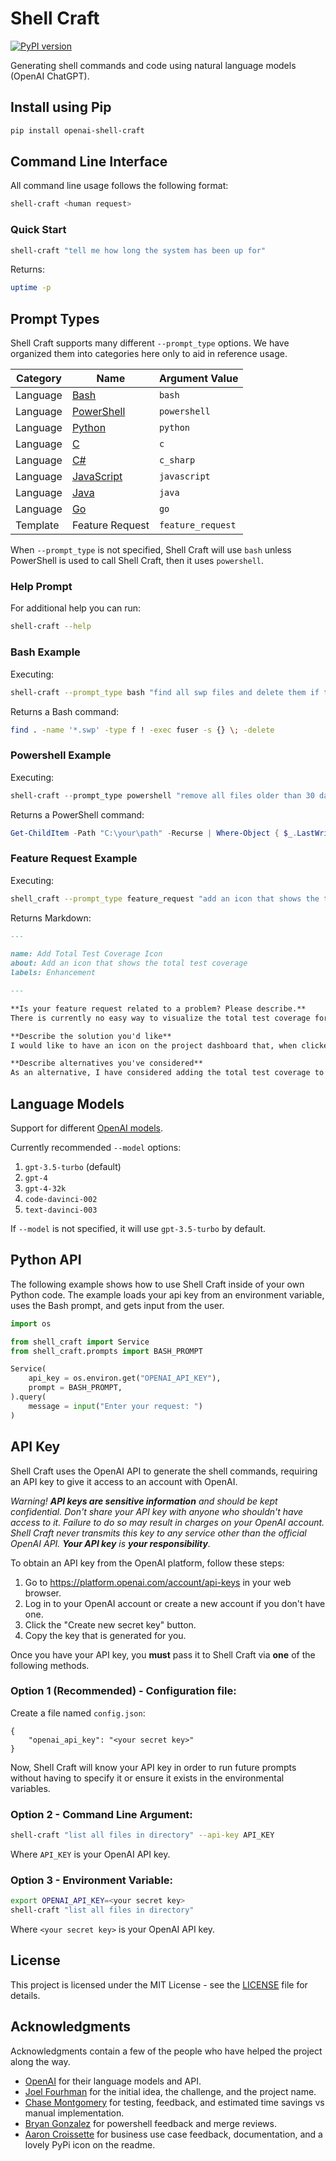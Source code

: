 # Shell Craft

[![PyPI version](https://img.shields.io/pypi/v/openai-shell-craft?color=green&label=PyPI)](https://pypi.org/project/openai-shell-craft/)

Generating shell commands and code using natural language models (OpenAI ChatGPT).

## Install using Pip

```sh
pip install openai-shell-craft
```

## Command Line Interface

All command line usage follows the following format:

```bash
shell-craft <human request>
```

### Quick Start

```sh
shell-craft "tell me how long the system has been up for"
```

Returns:
```bash
uptime -p
```

## Prompt Types

Shell Craft supports many different `--prompt_type` options. We have organized them into categories here only to aid in reference usage.

| Category      | Name                                                                  | Argument Value    |
|---------------|-----------------------------------------------------------------------|-------------------|
| Language      | [Bash](https://www.gnu.org/software/bash/)                            | `bash`            |
| Language      | [PowerShell](https://learn.microsoft.com/en-us/powershell/)           | `powershell`      |
| Language      | [Python](https://www.python.org/)                                     | `python`          |
| Language      | [C](https://en.wikipedia.org/wiki/C_(programming_language))           | `c`               |
| Language      | [C#](https://learn.microsoft.com/en-us/dotnet/csharp/)                | `c_sharp`         |
| Language      | [JavaScript](https://developer.mozilla.org/en-US/docs/Web/JavaScript) | `javascript`      |
| Language      | [Java](https://dev.java/)                                             | `java`            |
| Language      | [Go](https://go.dev/)                                                 | `go`              |
| Template      | Feature Request                                                       | `feature_request` |

When `--prompt_type` is not specified, Shell Craft will use `bash` unless PowerShell is used to call Shell Craft, then it uses `powershell`.

### Help Prompt

For additional help you can run:

```bash
shell-craft --help
```

### Bash Example

Executing:
```bash
shell-craft --prompt_type bash "find all swp files and delete them if theyre not in use"
```

Returns a Bash command:
```bash
find . -name '*.swp' -type f ! -exec fuser -s {} \; -delete
```

### Powershell Example

Executing:
```ps1
shell-craft --prompt_type powershell "remove all files older than 30 days"
```

Returns a PowerShell command:
```ps1
Get-ChildItem -Path "C:\your\path" -Recurse | Where-Object { $_.LastWriteTime -lt (Get-Date).AddDays(-30)} | Remove-Item -Force
```

### Feature Request Example

Executing:
```sh
shell_craft --prompt_type feature_request "add an icon that shows the total test coverage"
```

Returns Markdown:
```markdown
---

name: Add Total Test Coverage Icon
about: Add an icon that shows the total test coverage
labels: Enhancement

---

**Is your feature request related to a problem? Please describe.**
There is currently no easy way to visualize the total test coverage for a project.

**Describe the solution you'd like**
I would like to have an icon on the project dashboard that, when clicked, displays the total test coverage for the project. This will allow developers to easily monitor and improve the overall test coverage for the project.

**Describe alternatives you've considered**
As an alternative, I have considered adding the total test coverage to the project README file. However, this solution would not be as easily accessible as an icon on the project dashboard.
```

## Language Models

Support for different [OpenAI models](https://platform.openai.com/docs/models).

Currently recommended `--model` options:
1. `gpt-3.5-turbo` (default)
2. `gpt-4`
3. `gpt-4-32k`
4. `code-davinci-002`
5. `text-davinci-003`

If `--model` is not specified, it will use `gpt-3.5-turbo` by default.

## Python API

The following example shows how to use Shell Craft inside of your own Python code. The example loads your api key from an environment variable, uses the Bash prompt, and gets input from the user.

```python
import os

from shell_craft import Service
from shell_craft.prompts import BASH_PROMPT

Service(
    api_key = os.environ.get("OPENAI_API_KEY"),
    prompt = BASH_PROMPT,
).query(
    message = input("Enter your request: ")
)
```

## API Key

Shell Craft uses the OpenAI API to generate the shell commands, requiring an API key to give it access to an account with OpenAI.

_Warning! **API keys are sensitive information** and should be kept confidential. Don't share your API key with anyone who shouldn't have access to it. Failure to do so may result in charges on your OpenAI account. Shell Craft never transmits this key to any service other than the official OpenAI API. **Your API key** is **your responsibility**._

To obtain an API key from the OpenAI platform, follow these steps:

1. Go to https://platform.openai.com/account/api-keys in your web browser.
2. Log in to your OpenAI account or create a new account if you don't have one.
3. Click the "Create new secret key" button.
4. Copy the key that is generated for you.

Once you have your API key, you **must** pass it to Shell Craft via **one** of the following methods.

### Option 1 (Recommended) - Configuration file:

Create a file named `config.json`:
```
{
    "openai_api_key": "<your secret key>"
}
```

Now, Shell Craft will know your API key in order to run future prompts without having to specify it or ensure it exists in the environmental variables.

### Option 2 - Command Line Argument:

```bash
shell-craft "list all files in directory" --api-key API_KEY
```

Where `API_KEY` is your OpenAI API key.

### Option 3 - Environment Variable:

```bash
export OPENAI_API_KEY=<your secret key>
shell-craft "list all files in directory"
```

Where `<your secret key>` is your OpenAI API key.

## License

This project is licensed under the MIT License - see the [LICENSE](LICENSE) file for details.

## Acknowledgments

Acknowledgments contain a few of the people who have helped the project along the way.

* [OpenAI](https://openai.com/) for their language models and API.
* [Joel Fourhman](https://github.com/joelfourhman) for the initial idea, the challenge, and the project name.
* [Chase Montgomery](https://github.com/BLuFeNiX) for testing, feedback, and estimated time savings vs manual implementation.
* [Bryan Gonzalez](https://www.linkedin.com/in/bryan-gonzalez-2b86ba67/) for powershell feedback and merge reviews.
* [Aaron Croissette](https://www.linkedin.com/in/acrois/) for business use case feedback, documentation, and a lovely PyPi icon on the readme.
